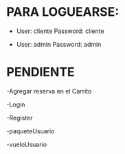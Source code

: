 # PARA LOGUEARSE:

- User: cliente 
  Password: cliente
  
 - User: admin
   Password: admin

# PENDIENTE

-Agregar reserva en el Carrito

-Login

-Register

-paqueteUsuario

-vueloUsuario
